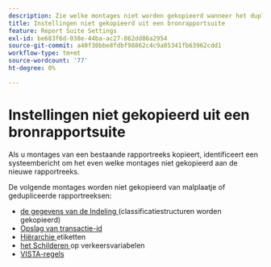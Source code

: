 ```yaml
---
description: Zie welke montages niet worden gekopieerd wanneer het dupliceren van rapportreeksen.
title: Instellingen niet gekopieerd uit een bronrapportsuite
feature: Report Suite Settings
exl-id: be683f6d-038e-44ba-ac27-862dd86a2954
source-git-commit: a40f30bbe8fdbf98862c4c9a05341fb63962cdd1
workflow-type: tm+mt
source-wordcount: '77'
ht-degree: 0%

---
```


# Instellingen niet gekopieerd uit een bronrapportsuite

Als u montages van een bestaande rapportreeks kopieert, identificeert een systeembericht om het even welke montages niet gekopieerd aan de nieuwe rapportreeks.

De volgende montages worden niet gekopieerd van malplaatje of gedupliceerde rapportreeksen:

* [ de gegevens van de Indeling ](/help/components/classifications/classifications-overview.md) (classificatiestructuren worden gekopieerd)
* [Opslag van transactie-id](/help/admin/admin/c-manage-report-suites/c-edit-report-suites/general/general-acct-settings-admin.md)
* [ Hiërarchie ](/help/components/dimensions/hierarchy.md) etiketten
* [ het Schilderen ](/help/admin/admin/c-manage-report-suites/c-edit-report-suites/c-traffic-management/traffic-management.md) op verkeersvariabelen
* [VISTA-regels](/help/technotes/vista.md)
